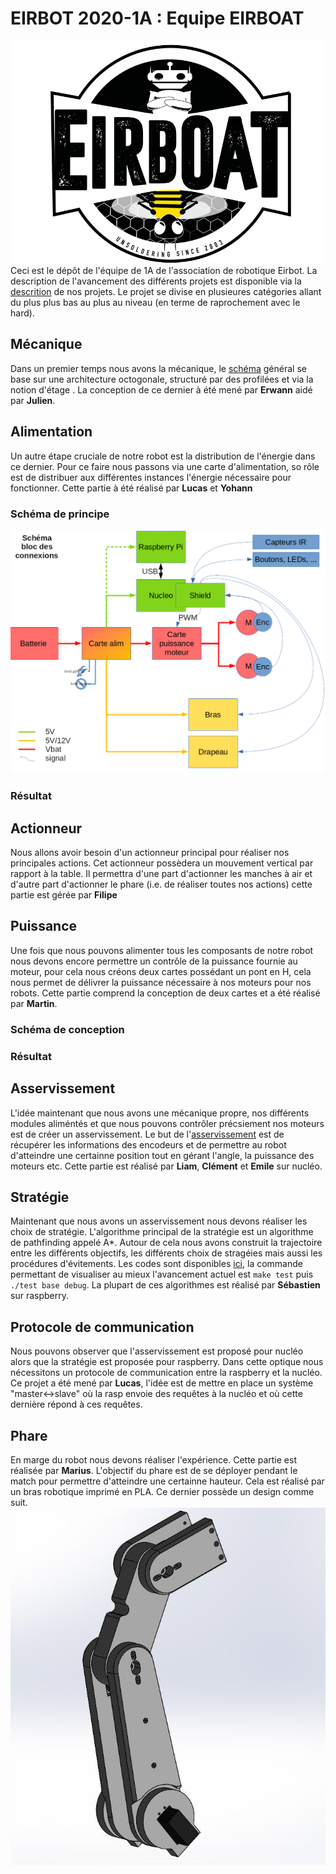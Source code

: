 # EIRBOT 2020-1A : Equipe EIRBOAT
![alt text](https://raw.githubusercontent.com/eirbot/eirbot2020-1A/master/eirbot_logo.png)
Ceci est le dépôt de l'équipe de 1A de l'association de robotique Eirbot. La
description de l'avancement des différents projets est disponible via la 
[descrition](https://github.com/eirbot/eirbot2020-1A/blob/master/description/descrption.pdf) de nos projets. Le projet se divise en plusieures catégories allant du plus plus bas au plus au niveau (en terme de raprochement avec le hard). 


## Mécanique
Dans un premier temps nous avons la mécanique, le [schéma](https://github.com/eirbot/eirbot2020-1A/blob/master/meca/maquette_robot/AssemblageV2.stl) général se base sur une architecture octogonale, structuré par des profilées et via la notion d'étage . La conception de ce dernier à été mené par **Erwann** aidé par **Julien**.

## Alimentation 
Un autre étape cruciale de notre robot est la distribution de l'énergie dans ce dernier. Pour ce faire nous passons via une carte d'alimentation, so rôle est de distribuer aux différentes instances l'énergie nécessaire pour fonctionner. Cette partie à été réalisé par **Lucas** et **Yohann** 
### Schéma de principe
![alt text](https://raw.githubusercontent.com/eirbot/eirbot2020-1A/master/schema_bloc_connexions.png)
### Résultat

## Actionneur
Nous allons avoir besoin d'un actionneur principal pour réaliser nos principales actions. Cet actionneur possèdera un mouvement vertical par rapport à la table. Il permettra d'une part d'actionner les manches à air et d'autre part d'actionner le phare (i.e. de réaliser toutes nos actions) cette partie est gérée par **Filipe**

## Puissance 
Une fois que nous pouvons alimenter tous les composants de notre robot nous devons encore permettre un contrôle de la puissance fournie au moteur, pour cela nous créons deux cartes possédant un pont en H, cela nous permet de délivrer la puissance nécessaire à nos moteurs pour nos robots. Cette partie comprend la conception de deux cartes et a été réalisé par **Martin**.
### Schéma de conception

### Résultat

## Asservissement
L'idée maintenant que nous avons une mécanique propre, nos différents modules aliméntés et que nous pouvons contrôler précsiement nos moteurs est de créer un asservissement. Le but de l'[asservissement](https://github.com/eirbot/eirbot2020-1A/tree/master/code/nucleo) est de récupérer les informations des encodeurs et de permettre au robot d'atteindre une certainne position tout en gérant l'angle, la puissance des moteurs etc. Cette partie est réalisé par **Liam**, **Clément** et **Emile** sur nucléo.

## Stratégie
Maintenant que nous avons un asservissement nous devons réaliser les choix de stratégie. L'algorithme principal de la stratégie est un algorithme de pathfinding appelé A*. Autour de cela nous avons construit la trajectoire entre les différents objectifs, les différents choix de stragéies mais aussi les procédures d'évitements. Les codes sont disponibles [ici](https://github.com/eirbot/eirbot2020-1A/tree/master/code/rasp/src), la commande permettant de visualiser au mieux l'avancement actuel est `make test` puis `./test base debug`. La plupart de ces algorithmes est réalisé par **Sébastien** sur raspberry.

## Protocole de communication
Nous pouvons observer que l'asservissement est proposé pour nucléo alors que la stratégie est proposée pour raspberry. Dans cette optique nous nécessitons un protocole de communication entre la raspberry et la nucléo. Ce projet a été mené par **Lucas**, l'idée est de mettre en place un système "master<->slave" où la rasp envoie des requêtes à la nucléo et où cette dernière répond à ces requêtes. 

## Phare
En marge du robot nous devons réaliser l'expérience. Cette partie est réalisée par **Marius**. L'objectif du phare est de se déployer pendant le match pour permettre d'atteindre une certainne hauteur. Cela est réalisé par un bras robotique imprimé en PLA. Ce dernier possède un design comme suit.
![alt text](https://raw.githubusercontent.com/eirbot/eirbot2020-1A/master/reunion/phare.jpg)



